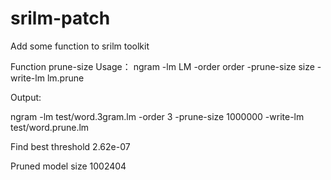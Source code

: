 # srilm-patch
Add some function to srilm toolkit 


Function prune-size
Usage： ngram -lm LM -order order -prune-size size -write-lm lm.prune

Output:

ngram -lm test/word.3gram.lm -order 3 -prune-size 1000000 -write-lm test/word.prune.lm

Find best threshold 2.62e-07

Pruned model size 1002404




